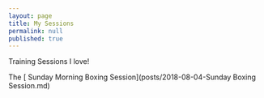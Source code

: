 ```yaml
---
layout: page
title: My Sessions
permalink: null
published: true
---
```


Training Sessions I love!

The [ Sunday Morning Boxing Session](posts/2018-08-04-Sunday Boxing Session.md)
